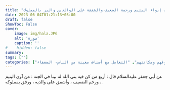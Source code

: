```yaml
---
title: "ثواب إيواء اليتيم ورحمة الضعيف والشفقة على الوالدين والبر بالمملوك"
date: 2023-06-04T01:21:13+03:00
draft: false
ShowToc: False
cover:
    image: img/hala.JPG
    alt: 'صورة'
    caption: ''
#    hidden: false
summary: 
tags: [""]
categories: ["التعامل مع أصناف معينة من الناس-اليتامى", "التعامل مع الأهل وحقوقهم ومكانتهم", "التعامل مع أصناف معينة من الناس- الضعفاء"]
---
```

عن
أبي جعفر عليه‌السلام قال : أربع من كن فيه بنى الله له بيتا في الجنة :
من آوى اليتيم ، ورحم الضعيف ، وأشفق على والديه ، ورفق بمملوكه.

